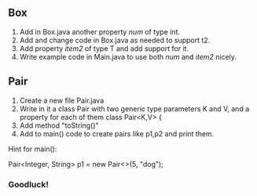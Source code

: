 ## Box
1. Add in Box.java another property *num* of type int.
2. Add and change code in Box.java as needed to support t2.
3. Add property *item2* of type T and add support for it.
4. Write example code in Main.java to use both *num* and *item2* nicely.

## Pair
1. Create a new file Pair.java
2. Write in it a class Pair with two generic type parameters K and V, and a property for each of them
class Pair<K,V> {
3. Add method "toString()"
4. Add to main() code to create pairs like p1,p2 and print them.

Hint for main():

Pair<Integer, String> p1 = new Pair<>(5, "dog");

### Goodluck!
